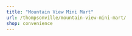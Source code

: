 ```yaml
---
title: "Mountain View Mini Mart"
url: /thompsonville/mountain-view-mini-mart/
shop: convenience
---
```

